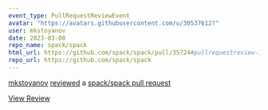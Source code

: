 ```yaml
---
event_type: PullRequestReviewEvent
avatar: "https://avatars.githubusercontent.com/u/30537612?"
user: mkstoyanov
date: 2023-03-08
repo_name: spack/spack
html_url: https://github.com/spack/spack/pull/35724#pullrequestreview-1319369168
repo_url: https://github.com/spack/spack
---
```


<a href='https://github.com/mkstoyanov' target='_blank'>mkstoyanov</a> <a href='https://github.com/spack/spack/pull/35724#pullrequestreview-1319369168' target='_blank'>reviewed</a> a <a href='https://github.com/spack/spack/pull/35724' target='_blank'>spack/spack pull request</a>

<small></small>

<a href='https://github.com/spack/spack/pull/35724#pullrequestreview-1319369168' target='_blank'>View Review</a>